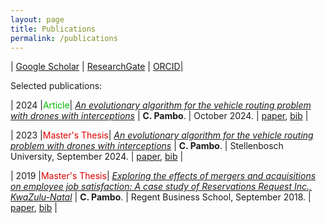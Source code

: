 ```yaml
---
layout: page
title: Publications
permalink: /publications
---
```


| [Google Scholar](https://scholar.google.ca/citations?user=???) | [ResearchGate](https://www.researchgate.net/profile/Carlos-Pambo) | [ORCID](https://orcid.org/0009-0008-9146-4658)|

Selected publications:

| 2024 |<font color="#00bb00">Article</font>| [*An evolutionary algorithm for the vehicle routing problem with drones with interceptions*](/assets/publications/) | **C. Pambo**. | October 2024. | [paper](/assets/publications/CPambo2024Algorithm.pdf), [bib](/assets/publications/bib/CPambo2024Algorithm.bib) |

| 2023 |<font color="#dd0000">Master's Thesis</font>| [*An evolutionary algorithm for the vehicle routing problem with drones with interceptions*](/assets/publications/CPambo2023Algorithm.pdf) | **C. Pambo**. | Stellenbosch University, September 2024. | [paper](/assets/publications/CPambo2023Algorithm.pdf), [bib](/assets/publications/bib/CPambo2023Algorithm.bib) |

| 2019 |<font color="#dd0000">Master's Thesis</font>| [*Exploring the effects of mergers and acquisitions on employee job satisfaction: A case study of Reservations Request Inc., KwaZulu-Natal*](/assets/publications/CPambo2018Effects.pdf) | **C. Pambo**. | Regent Business School, September 2018. | [paper](/assets/publications//assets/publications/CPambo2018Effects.pdf), [bib](/assets/publications/bib/CPambo2018Effects.bib) |
